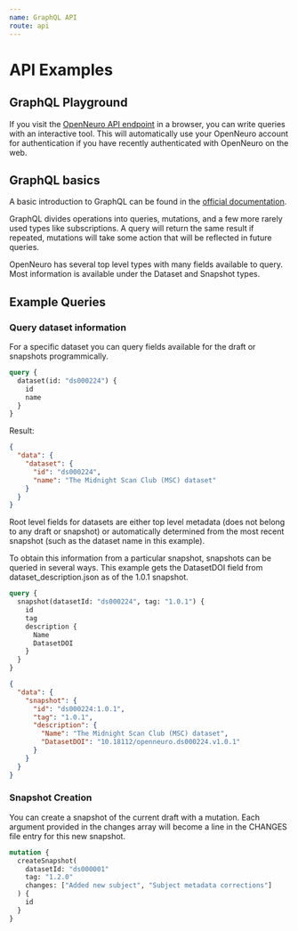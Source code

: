 ```yaml
---
name: GraphQL API
route: api
---
```


# API Examples

## GraphQL Playground

If you visit the [OpenNeuro API endpoint](https://openneuro.org/crn/graphql) in a browser, you can write queries with an interactive tool. This will automatically use your OpenNeuro account for authentication if you have recently authenticated with OpenNeuro on the web.

## GraphQL basics

A basic introduction to GraphQL can be found in the [official documentation](https://graphql.org/learn/).

GraphQL divides operations into queries, mutations, and a few more rarely used types like subscriptions. A query will return the same result if repeated, mutations will take some action that will be reflected in future queries.

OpenNeuro has several top level types with many fields available to query. Most information is available under the Dataset and Snapshot types.

## Example Queries

### Query dataset information

For a specific dataset you can query fields available for the draft or snapshots programmically.

```graphql
query {
  dataset(id: "ds000224") {
    id
    name
  }
}
```

Result:

```json
{
  "data": {
    "dataset": {
      "id": "ds000224",
      "name": "The Midnight Scan Club (MSC) dataset"
    }
  }
}
```

Root level fields for datasets are either top level metadata (does not belong to any draft or snapshot) or automatically determined from the most recent snapshot (such as the dataset name in this example).

To obtain this information from a particular snapshot, snapshots can be queried in several ways. This example gets the DatasetDOI field from dataset_description.json as of the 1.0.1 snapshot.

```graphql
query {
  snapshot(datasetId: "ds000224", tag: "1.0.1") {
    id
    tag
    description {
      Name
      DatasetDOI
    }
  }
}
```

```json
{
  "data": {
    "snapshot": {
      "id": "ds000224:1.0.1",
      "tag": "1.0.1",
      "description": {
        "Name": "The Midnight Scan Club (MSC) dataset",
        "DatasetDOI": "10.18112/openneuro.ds000224.v1.0.1"
      }
    }
  }
}
```

### Snapshot Creation

You can create a snapshot of the current draft with a mutation. Each argument provided in the changes array will become a line in the CHANGES file entry for this new snapshot.

```graphql
mutation {
  createSnapshot(
    datasetId: "ds000001"
    tag: "1.2.0"
    changes: ["Added new subject", "Subject metadata corrections"]
  ) {
    id
  }
}
```
